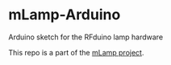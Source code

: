 # mLamp-Arduino
Arduino sketch for the RFduino lamp hardware

This repo is a part of the [mLamp project](https://github.com/mirosval/mLamp).
